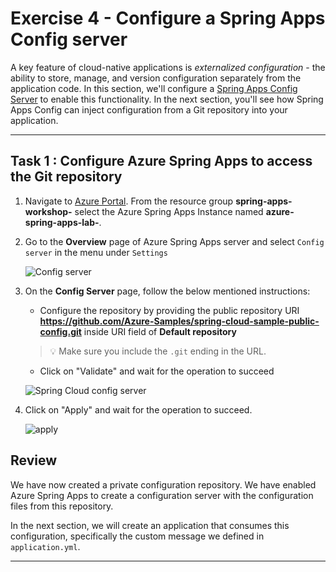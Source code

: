# Exercise 4 - Configure a Spring Apps Config server

A key feature of cloud-native applications is *externalized configuration* - the ability to store, manage, and version configuration separately from the application code. In this section, we'll configure a [Spring Apps Config Server](https://cloud.spring.io/spring-cloud-config) to enable this functionality. In the next section, you'll see how Spring Apps Config can inject configuration from a Git repository into your application.

---

## Task 1 : Configure Azure Spring Apps to access the Git repository

1. Navigate to [Azure Portal](https://portal.azure.com). From the resource group **spring-apps-workshop-<inject key="DeploymentID" enableCopy="false"/>** select the Azure Spring Apps Instance named **azure-spring-apps-lab-<inject key="DeploymentID" enableCopy="false"/>**.

2. Go to the **Overview** page of Azure Spring Apps server and select `Config server` in the menu under `Settings`

   ![Config server](../media/configserver.png)

3. On the **Config Server** page, follow the below mentioned instructions:

      - Configure the repository by providing the public repository URI **https://github.com/Azure-Samples/spring-cloud-sample-public-config.git** inside URI field of **Default repository**

     >💡 Make sure you include the `.git` ending in the URL.
 
     - Click on "Validate" and wait for the operation to succeed  
     
      ![Spring Cloud config server](../media/validate1.png)
   
4. Click on "Apply" and wait for the operation to succeed.

     ![apply](../media/applynew.png)

## Review

We have now created a private configuration repository. We have enabled Azure Spring Apps to create a configuration server with the configuration files from this repository.

In the next section, we will create an application that consumes this configuration, specifically the custom message we defined in `application.yml`.

---

